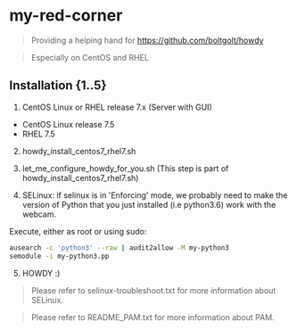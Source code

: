 # my-red-corner

> Providing a helping hand for https://github.com/boltgolt/howdy

> Especially on CentOS and RHEL

## Installation {1..5}

1. CentOS Linux or RHEL release 7.x (Server with GUI)
- CentOS Linux release 7.5 
- RHEL 7.5

2. howdy_install_centos7_rhel7.sh

3. let_me_configure_howdy_for_you.sh (This step is part of howdy_install_centos7_rhel7.sh)

4. SELinux: if selinux is in 'Enforcing' mode, we probably need to make the version of Python that you just installed (i.e python3.6) work with the webcam. 

Execute, either as root or using sudo:

```sh
ausearch -c 'python3' --raw | audit2allow -M my-python3
semodule -i my-python3.pp
```

5. HOWDY :)

> Please refer to selinux-troubleshoot.txt for more information about SELinux.

> Please refer to README_PAM.txt for more information about PAM.
